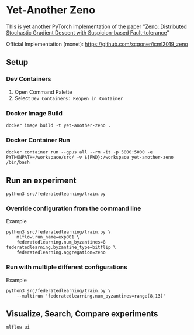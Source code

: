 # Yet-Another Zeno

This is yet another PyTorch implementation of the paper "[Zeno: Distributed Stochastic Gradient Descent with Suspicion-based Fault-tolerance](https://proceedings.mlr.press/v97/xie19b.html)"

Official Implementation (mxnet): <https://github.com/xcgoner/icml2019_zeno>

## Setup

### Dev Containers

1. Open Command Palette
2. Select `Dev Containers: Reopen in Container`

### Docker Image Build

```
docker image build -t yet-another-zeno .
```

### Docker Container Run

```
docker container run --gpus all --rm -it -p 5000:5000 -e PYTHONPATH=/workspace/src/ -v ${PWD}:/workspace yet-another-zeno /bin/bash
```

## Run an experiment

```
python3 src/federatedlearning/train.py
```

### Override configuration from the command line

Example

```
python3 src/federatedlearning/train.py \
    mlflow.run_name=exp001 \
    federatedlearning.num_byzantines=8 federatedlearning.byzantine_type=bitflip \
    federatedlearning.aggregation=zeno
```

### Run with multiple different configurations

Example

```
python3 src/federatedlearning/train.py \
    --multirun 'federatedlearning.num_byzantines=range(8,13)'
```

## Visualize, Search, Compare experiments

```
mlflow ui
```